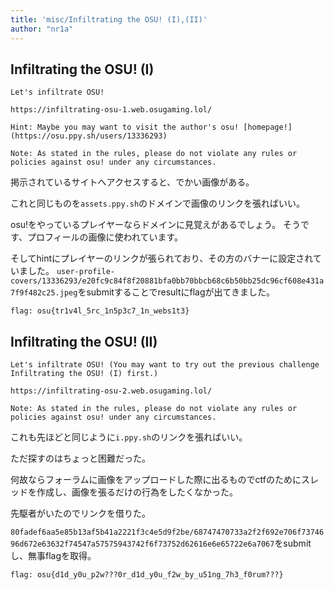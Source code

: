 ```yaml
---
title: 'misc/Infiltrating the OSU! (I),(II)'
author: "nr1a"
---
```


## Infiltrating the OSU! (I)
```
Let's infiltrate OSU!

https://infiltrating-osu-1.web.osugaming.lol/

Hint: Maybe you may want to visit the author's osu! [homepage!](https://osu.ppy.sh/users/13336293)

Note: As stated in the rules, please do not violate any rules or policies against osu! under any circumstances.
```

掲示されているサイトへアクセスすると、でかい画像がある。

これと同じものを`assets.ppy.sh`のドメインで画像のリンクを張ればいい。

osu!をやっているプレイヤーならドメインに見覚えがあるでしょう。
そうです、プロフィールの画像に使われています。

そしてhintにプレイヤーのリンクが張られており、その方のバナーに設定されていました。
`user-profile-covers/13336293/e20fc9c84f8f20881bfa0bb70bbcb68c6b50bb25dc96cf608e431a7f9f482c25.jpeg`をsubmitすることでresultにflagが出てきました。

`flag: osu{tr1v4l_5rc_1n5p3c7_1n_webs1t3}`


## Infiltrating the OSU! (II)
```
Let's infiltrate OSU! (You may want to try out the previous challenge Infiltrating the OSU! (I) first.)

https://infiltrating-osu-2.web.osugaming.lol/

Note: As stated in the rules, please do not violate any rules or policies against osu! under any circumstances.
```

これも先ほどと同じように`i.ppy.sh`のリンクを張ればいい。

ただ探すのはちょっと困難だった。

何故ならフォーラムに画像をアップロードした際に出るものでctfのためにスレッドを作成し、画像を張るだけの行為をしたくなかった。

先駆者がいたのでリンクを借りた。

`80fadef6aa5e85b13af5b41a2221f3c4e5d9f2be/68747470733a2f2f692e706f7374696d672e63632f74547a57575943742f6f73752d62616e6e65722e6a7067`をsubmitし、無事flagを取得。

`flag: osu{d1d_y0u_p2w???0r_d1d_y0u_f2w_by_u51ng_7h3_f0rum???}`
